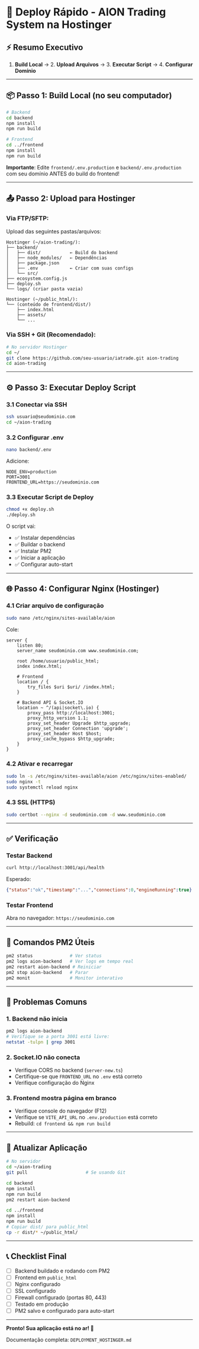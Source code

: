 # 🚀 Deploy Rápido - AION Trading System na Hostinger

## ⚡ Resumo Executivo

1. **Build Local** → 2. **Upload Arquivos** → 3. **Executar Script** → 4. **Configurar Domínio**

---

## 📦 Passo 1: Build Local (no seu computador)

```bash
# Backend
cd backend
npm install
npm run build

# Frontend
cd ../frontend
npm install
npm run build
```

**Importante**: Edite `frontend/.env.production` e `backend/.env.production` com seu domínio ANTES do build do frontend!

---

## 📤 Passo 2: Upload para Hostinger

### Via FTP/SFTP:

Upload das seguintes pastas/arquivos:

```
Hostinger (~/aion-trading/):
├── backend/
│   ├── dist/           ← Build do backend
│   ├── node_modules/   ← Dependências
│   ├── package.json
│   ├── .env            ← Criar com suas configs
│   └── src/
├── ecosystem.config.js
├── deploy.sh
└── logs/ (criar pasta vazia)

Hostinger (~/public_html/):
└── (conteúdo de frontend/dist/)
    ├── index.html
    ├── assets/
    └── ...
```

### Via SSH + Git (Recomendado):

```bash
# No servidor Hostinger
cd ~/
git clone https://github.com/seu-usuario/iatrade.git aion-trading
cd aion-trading
```

---

## ⚙️ Passo 3: Executar Deploy Script

### 3.1 Conectar via SSH

```bash
ssh usuario@seudominio.com
cd ~/aion-trading
```

### 3.2 Configurar .env

```bash
nano backend/.env
```

Adicione:

```env
NODE_ENV=production
PORT=3001
FRONTEND_URL=https://seudominio.com
```

### 3.3 Executar Script de Deploy

```bash
chmod +x deploy.sh
./deploy.sh
```

O script vai:
- ✅ Instalar dependências
- ✅ Buildar o backend
- ✅ Instalar PM2
- ✅ Iniciar a aplicação
- ✅ Configurar auto-start

---

## 🌐 Passo 4: Configurar Nginx (Hostinger)

### 4.1 Criar arquivo de configuração

```bash
sudo nano /etc/nginx/sites-available/aion
```

Cole:

```nginx
server {
    listen 80;
    server_name seudominio.com www.seudominio.com;

    root /home/usuario/public_html;
    index index.html;

    # Frontend
    location / {
        try_files $uri $uri/ /index.html;
    }

    # Backend API & Socket.IO
    location ~ ^/(api|socket\.io) {
        proxy_pass http://localhost:3001;
        proxy_http_version 1.1;
        proxy_set_header Upgrade $http_upgrade;
        proxy_set_header Connection 'upgrade';
        proxy_set_header Host $host;
        proxy_cache_bypass $http_upgrade;
    }
}
```

### 4.2 Ativar e recarregar

```bash
sudo ln -s /etc/nginx/sites-available/aion /etc/nginx/sites-enabled/
sudo nginx -t
sudo systemctl reload nginx
```

### 4.3 SSL (HTTPS)

```bash
sudo certbot --nginx -d seudominio.com -d www.seudominio.com
```

---

## ✅ Verificação

### Testar Backend

```bash
curl http://localhost:3001/api/health
```

Esperado:
```json
{"status":"ok","timestamp":"...","connections":0,"engineRunning":true}
```

### Testar Frontend

Abra no navegador: `https://seudominio.com`

---

## 🔧 Comandos PM2 Úteis

```bash
pm2 status              # Ver status
pm2 logs aion-backend   # Ver logs em tempo real
pm2 restart aion-backend # Reiniciar
pm2 stop aion-backend   # Parar
pm2 monit               # Monitor interativo
```

---

## 🐛 Problemas Comuns

### 1. Backend não inicia

```bash
pm2 logs aion-backend
# Verifique se a porta 3001 está livre:
netstat -tulpn | grep 3001
```

### 2. Socket.IO não conecta

- Verifique CORS no backend (`server-new.ts`)
- Certifique-se que `FRONTEND_URL` no `.env` está correto
- Verifique configuração do Nginx

### 3. Frontend mostra página em branco

- Verifique console do navegador (F12)
- Verifique se `VITE_API_URL` no `.env.production` está correto
- Rebuild: `cd frontend && npm run build`

---

## 🔄 Atualizar Aplicação

```bash
# No servidor
cd ~/aion-trading
git pull                      # Se usando Git

cd backend
npm install
npm run build
pm2 restart aion-backend

cd ../frontend
npm install
npm run build
# Copiar dist/ para public_html
cp -r dist/* ~/public_html/
```

---

## 📞 Checklist Final

- [ ] Backend buildado e rodando com PM2
- [ ] Frontend em `public_html`
- [ ] Nginx configurado
- [ ] SSL configurado
- [ ] Firewall configurado (portas 80, 443)
- [ ] Testado em produção
- [ ] PM2 salvo e configurado para auto-start

---

**Pronto! Sua aplicação está no ar! 🎉**

Documentação completa: `DEPLOYMENT_HOSTINGER.md`
